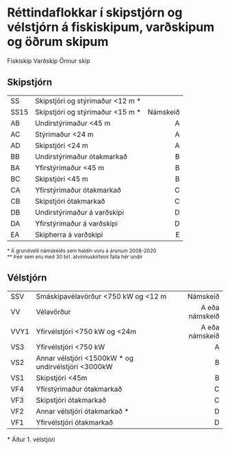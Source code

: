 # Réttindaflokkar í skipstjórn og vélstjórn á fiskiskipum, varðskipum og öðrum skipum

<span class="badge yellow">Fiskiskip</span>
<span class="badge purple ml-3">Varðskip</span>
<span class="badge green ml-3">Önnur skip</span>


## Skipstjórn

|     |      |      |
|:-----------|:-----------|-----------:|
|<span class="badge-big gray1">SS</span>| Skipstjóri og stýrimaður <12 m <span class="font-red">*</span> |  |
|<span class="badge-big gray1">SS15</span>| Skipstjóri og stýrimaður <15 m <span class="font-red">*</span> | <span class="badge gray">Námskeið</span> |
|<span class="badge-big gray1">AB</span>| Undirstýrimaður <45 m| <span class="badge gray">A</span>|
|<span class="badge-big gray1">AC</span>| Stýrimaður <24 m | <span class="badge gray">A</span>  | 
|<span class="badge-big gray1">AD</span>| Skipstjóri <24 m | <span class="badge gray">A</span>  |
|<span class="badge-big gray1">BB</span>| Undirstýrimaður ótakmarkað | <span class="badge gray">B</span>  | 
|<span class="badge-big gray1">BA</span>| Yfirstýrimaður <45 m| <span class="badge gray">B</span>  | 
|<span class="badge-big gray1">BC</span>| Skipstjóri <45 m | <span class="badge gray">B</span>  |
|<span class="badge-big gray1">CA</span>| Yfirstýrimaður ótakmarkað | <span class="badge gray">C</span>  |
|<span class="badge-big gray1">CB</span>| Skipstjóri ótakmarkað| <span class="badge gray">C</span>  |
|<span class="badge-big gray1">DB</span>| Undirstýrimaður á varðskipi | <span class="badge gray">D</span>  |
|<span class="badge-big gray1">DA</span>| Yfirstýrimaður á varðskipi | <span class="badge gray">D</span>  |
|<span class="badge-big gray1">EA</span>| Skipherra á varðskipi | <span class="badge gray">E</span> |

<small><span class="ml-3 font-red">*</span> Á grundvelli námskeiðs sem haldin voru á árunum 2008-2020</small><br/>
<small><span class="ml-3 font-red">**</span> Þeir sem eru með 30 brl. atvinnuskírteini falla hér undir</small>


## Vélstjórn

|     |      | |
|:-----------|:-----------|-----------:|
|<span class="badge-big gray1">SSV</span>| Smáskipavélavörður <750 kW og <12 m  | <span class="badge gray">Námskeið</span>|
|<span class="badge-big gray1">VV</span>| Vélavörður | <span class="badge gray">A eða námskeið</span> |
|<span class="badge-big gray1">VVY1</span>| Yfirvélstjóri <750 kW og <24m | <span class="badge gray">A eða námskeið</span> | 
|<span class="badge-big gra1y">VS3</span>| Yfirvélstjóri <750 kW | <span class="badge gray">A</span> |
|<span class="badge-big gray1">VS2</span>| Annar vélstjóri <1500kW <span class=" font-red">*</span> og undirvélstjóri <3000kW | <span class="badge gray">B</span> | 
|<span class="badge-big gray1">VS1</span>| Skipstjóri <45m | <span class="badge gray">B</span> |
|<span class="badge-big gray1">VF4</span>| Yfirstýrimaður ótakmarkað | <span class="badge gray">C</span>  |
|<span class="badge-big gray1">VF3</span>| Skipstjóri ótakmarkað| <span class="badge gray">C</span>  |
|<span class="badge-big gray1">VF2</span>| Annar vélstjóri ótakmarkað <span class="font-red">*</span> | <span class="badge gray">D</span>  |
|<span class="badge-big gray1">VF1</span>| Yfirvélstjóri ótakmarkað | <span class="badge gray">D</span>  |

<span class="ml-3 font-red">*</span> Áður 1. vélstjóri

